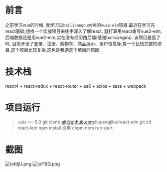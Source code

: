 # 前言
之前学习vue的时候, 就学习过`bailicangdu`大神的`vue2-elm`项目.最近在学习完react基础,想找一个实战项目来练手深入了解react, 就打算用react重写vue2-elm,后端数据还是用vue2-elm,实在没有经历撸后端(感谢bailicangdu).
该项目是饿了吗, 目前开发了登录、注册、购物车、商品展示、用户信息等,算一个比较完整的项目,这个项目比较复杂,这也是我选这个项目的原因
# 技术栈
react4 + react-redux + react-router + es6 + axios + sass + webpack
# 项目运行
> `node` >= 6.0
>  git clone git@github.com:liuyangjike/react-elm.git
>  cd react-lem
>  npm install 或用 cnpm
>  npm run start
# 截图
![iofdjU.png](https://s1.ax1x.com/2018/11/06/iofdjU.png)
![iof1BQ.png](https://s1.ax1x.com/2018/11/06/iof1BQ.png)
